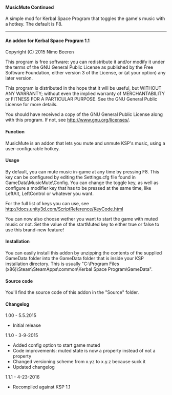 #### MusicMute Continued

A simple mod for Kerbal Space Program that toggles the game's music with a hotkey. The default is F8.

---

#### An addon for Kerbal Space Program 1.1

Copyright (C) 2015 Nimo Beeren

This program is free software: you can redistribute it and/or modify
it under the terms of the GNU General Public License as published by
the Free Software Foundation, either version 3 of the License, or
(at your option) any later version.

This program is distributed in the hope that it will be useful,
but WITHOUT ANY WARRANTY; without even the implied warranty of
MERCHANTABILITY or FITNESS FOR A PARTICULAR PURPOSE.  See the
GNU General Public License for more details.

You should have received a copy of the GNU General Public License
along with this program.  If not, see <http://www.gnu.org/licenses/>.

#### Function
MusicMute is an addon that lets you mute and unmute KSP's music, using a user-configurable hotkey.

#### Usage
By default, you can mute music in-game at any time by pressing F8. This key can be configured by editing the Settings.cfg file found in GameData\MusicMute\Config.
You can change the toggle key, as well as configure a modifier key that has to be pressed at the same time, like LeftAlt, LeftControl or whatever you want.

For the full list of keys you can use, see http://docs.unity3d.com/ScriptReference/KeyCode.html

You can now also choose wether you want to start the game with muted music or not. Set the value of the startMuted key to either true or false to use this brand-new feature!

#### Installation
You can easily install this addon by unzipping the contents of the supplied GameData folder into the GameData folder that is inside your KSP installation directory.
This is usually "C:\Program Files (x86)\Steam\SteamApps\common\Kerbal Space Program\GameData".

#### Source code
You'll find the source code of this addon in the "Source" folder.

#### Changelog
1.00 - 5.5.2015
 * Initial release
 
1.1.0 - 3-9-2015
 * Added config option to start game muted
 * Code improvements: muted state is now a property instead of not a property
 * Changed versioning scheme from x.yz to x.y.z because suck it
 * Updated changelog

1.1.1 - 4-23-2016
 * Recompiled against KSP 1.1